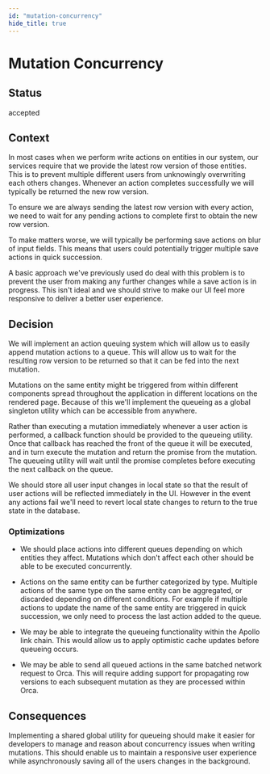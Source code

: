 ```yaml
---
id: "mutation-concurrency"
hide_title: true
---
```


# Mutation Concurrency

## Status

accepted

## Context

In most cases when we perform write actions on entities in our system, our services require that we
provide the latest row version of those entities. This is to prevent multiple different users from
unknowingly overwriting each others changes. Whenever an action completes successfully we will
typically be returned the new row version.

To ensure we are always sending the latest row version with every action, we need to wait for any
pending actions to complete first to obtain the new row version.

To make matters worse, we will typically be performing save actions on blur of input fields. This
means that users could potentially trigger multiple save actions in quick succession.

A basic approach we've previously used do deal with this problem is to prevent the user from making
any further changes while a save action is in progress. This isn't ideal and we should strive to
make our UI feel more responsive to deliver a better user experience.

## Decision

We will implement an action queuing system which will allow us to easily append mutation actions to
a queue. This will allow us to wait for the resulting row version to be returned so that it can be
fed into the next mutation.

Mutations on the same entity might be triggered from within different components spread throughout
the application in different locations on the rendered page. Because of this we'll implement the
queueing as a global singleton utility which can be accessible from anywhere.

Rather than executing a mutation immediately whenever a user action is performed, a callback
function should be provided to the queueing utility. Once that callback has reached the front of the
queue it will be executed, and in turn execute the mutation and return the promise from the
mutation. The queueing utility will wait until the promise completes before executing the next
callback on the queue.

We should store all user input changes in local state so that the result of user actions will be
reflected immediately in the UI. However in the event any actions fail we'll need to revert local
state changes to return to the true state in the database.

### Optimizations

- We should place actions into different queues depending on which entities they affect. Mutations
  which don't affect each other should be able to be executed concurrently.

- Actions on the same entity can be further categorized by type. Multiple actions of the same type
  on the same entity can be aggregated, or discarded depending on different conditions. For example
  if multiple actions to update the name of the same entity are triggered in quick succession, we
  only need to process the last action added to the queue.

- We may be able to integrate the queueing functionality within the Apollo link chain. This would
  allow us to apply optimistic cache updates before queueing occurs.

- We may be able to send all queued actions in the same batched network request to Orca. This will
  require adding support for propagating row versions to each subsequent mutation as they are
  processed within Orca.

## Consequences

Implementing a shared global utility for queueing should make it easier for developers to manage and
reason about concurrency issues when writing mutations. This should enable us to maintain a
responsive user experience while asynchronously saving all of the users changes in the background.
